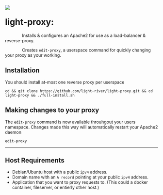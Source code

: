 <img align="left" src="https://user-images.githubusercontent.com/75836834/117618081-4b951d00-b122-11eb-809e-5561b875b37e.png">

# light-proxy:
&emsp;&emsp;&emsp;&emsp;Installs & configures an Apache2 for use as a load-balancer & reverse-proxy.

&emsp;&emsp;&emsp;&emsp;Creates `edit-proxy`, a userspace command for quickly changing your proxy as your working.


## Installation
You should install at-most one reverse proxy per userspace
```
cd && git clone https://github.com/light-river/light-proxy.git && cd light-proxy && ./full-install.sh
```

## Making changes to your proxy
The `edit-proxy` command is now available throuhgout your users namespace.
Changes made this way will automatically restart your Apache2 daemon
```
edit-proxy
```

- - -

## Host Requirements

- Debian/Ubuntu host with a public `ipv4` address.
- Domain name with an `A record` pointing at your public `ipv4` address. 
- Application that you want to proxy requests to. (This could a docker container, fileserver, or entierly other host.)

